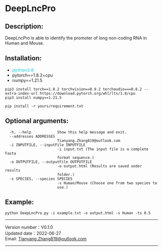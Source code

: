 DeepLncPro
====
Description:
------------
DeepLncPro is able to identify the promoter of long non-coding RNA in Human and Mouse.

Installation:
-------------
- <span  style="color: #5bdaed; font-weight: bold">python3.8</span>
- pytorch==1.8.2+cpu
- numpy==1.21.5
``` 
pip3 install torch==1.8.2 torchvision==0.9.2 torchaudio===0.8.2 --extra-index-url https://download.pytorch.org/whl/lts/1.8/cpu
pip3 install numpy==1.21.5
``` 
``` 
pip install -r yours/requirement.txt
``` 
Optional arguments:
-------------------
```
  -h, --help            Show this help message and exit.
  --addresses ADDRESSES
                        Tianyang.Zhang819@outlook.com
  -i INPUTFILE, --inputFile INPUTFILE
                        -i input.txt (The input file is a complete Fasta
                        format sequence.)
  -o OUTPUTFILE, --outputFile OUTPUTFILE
                        -o output.html (Results are saved under results
                        folder.)
  -s SPECIES, --species SPECIES
                        -s Human/Mouse (Choose one from two species to
                        use.)
```
Example:
--------
```
python DeepLncPro.py -i example.txt -o output.html -s Human -ts 0.5
```
***
Version number：V0.1.0 <br>
Updated date：2022-06-27 <br>
Email: Tianyang.Zhang819@outlook.com
***
